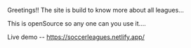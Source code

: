 Greetings!!
The site is build to know more about all leagues...

This is openSource so any one can you use it....

Live demo -- https://soccerleagues.netlify.app/